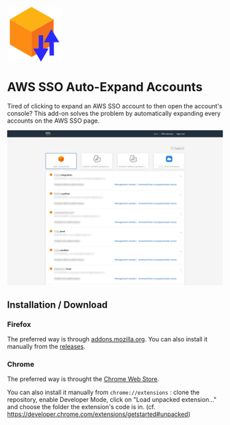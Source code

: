 ![The add-on icon](https://github.com/axeleroy/aws-sso-auto-expand-accounts/blob/main/assets/icon128.png?raw=true)
# AWS SSO Auto-Expand Accounts

Tired of clicking to expand an AWS SSO account to then open the account's console? This add-on solves the problem by
automatically expanding every accounts on the AWS SSO page.

![The AWS SSO page with the AWS Account and accounts sections expanded](https://github.com/axeleroy/aws-sso-auto-expand-accounts/blob/main/assets/screenshot.png?raw=true)

## Installation / Download

### Firefox

The preferred way is through [addons.mozilla.org](https://addons.mozilla.org/en-US/firefox/addon/aws-sso-auto-expand-accounts/).
You can also install it manually from the [releases](https://github.com/axeleroy/aws-sso-auto-expand-accounts/releases).

### Chrome

The preferred way is throught the [Chrome Web Store](https://chrome.google.com/webstore/detail/aws-sso-auto-expand-accou/gaoakldfmgoacibfogaljjagebfgjflc).

You can also install it manually from `chrome://extensions` : clone the repository, enable Developer Mode, click on  "Load unpacked extension…" and choose
the folder the extension's code is in. (cf. https://developer.chrome.com/extensions/getstarted#unpacked)
